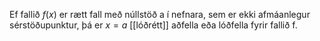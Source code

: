 Ef fallið $f(x)$ er rætt fall með núllstöð a í nefnara, sem er ekki afmáanlegur sérstöðupunktur, þá er $x=a$ [[lóðrétt]] aðfella eða lóðfella fyrir fallið f.